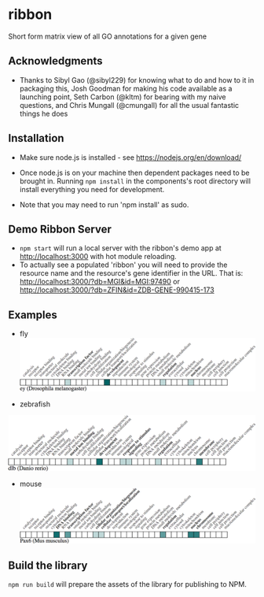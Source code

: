 # ribbon
Short form matrix view of all GO annotations for a given gene

## Acknowledgments
- Thanks to Sibyl Gao (@sibyl229) for knowing what to do and how to it in packaging this, Josh Goodman for making his code available as a launching point, Seth Carbon (@kltm) for bearing with my naive questions, and Chris Mungall (@cmungall) for all the usual fantastic things he does

## Installation
- Make sure node.js is installed - see https://nodejs.org/en/download/

- Once node.js is on your machine then dependent packages need to be brought in. Running `npm install` in the components's root directory will install everything you need for development.
 - Note that you may need to run 'npm install' as sudo.

## Demo Ribbon Server

- `npm start` will run a local server with the ribbon's demo app at [http://localhost:3000](http://localhost:3000) with hot module reloading.
- To actually see a populated 'ribbon' you will need to provide the resource name and the resource's gene identifier in the URL. That is:  [http://localhost:3000/?db=MGI&id=MGI:97490](http://localhost:3000/?db=MGI&id=MGI:97490) or [http://localhost:3000/?db=ZFIN&id=ZDB-GENE-990415-173](http://localhost:3000/?db=ZFIN&id=ZDB-GENE-990415-173)

## Examples
- fly
![img](docs/flyribbon.png)

- zebrafish

![img](docs/zfinribbon.png)

- mouse
![img](docs/mouseribbon.png)

## Build the library
`npm run build` will prepare the assets of the library for publishing to NPM.
